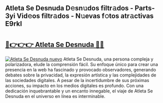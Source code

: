 ## Atleta Se Desnuda D𝚎sn𝚞dos filtr𝚊dos - Parts-3yi Vid𝚎os filtr𝚊dos - N𝚞evas f𝚘tos atr𝚊ctivas E9rkI

# <h2><a href="http://mb67do.tromn.icu/?c=Atleta+Se+Desnuda">🔗👉👉👉 Atleta Se Desnuda 🔗🔗</a></h2>

[![Atleta Se Desnuda nuevo](https://i.imgur.com/pEAQMta.gif)](http://mb67do.tromn.icu/?c=Atleta+Se+Desnuda)
Atleta Se Desnuda, una persona compleja y polarizadora, elude la comprensión fácil. Su enfoque único para crear una presencia en la web ha fascinado y provocado observadores, generando debates sobre la privacidad, la expresión artística y las complejidades de las sociedades digitales. A pesar de la incertidumbre de sus próximas acciones, su impacto en los medios digitales es profundo. Con una dedicación inquebrantable y un encanto innegable, el viaje de Atleta Se Desnuda en el universo en línea es interminable.
